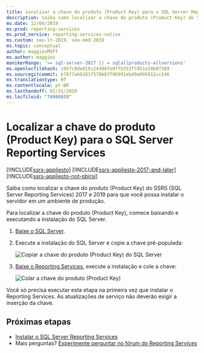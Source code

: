 ```yaml
---
title: Localizar a chave do produto (Product Key) para o SQL Server Reporting Services | Microsoft Docs
description: Saiba como localizar a chave do produto (Product Key) do SSRS (SQL Server Reporting Services) 2017 e 2019 para que você possa instalar o servidor em um ambiente de produção.
ms.date: 12/04/2019
ms.prod: reporting-services
ms.prod_service: reporting-services-native
ms.custom: seo-lt-2019, seo-mmd-2019
ms.topic: conceptual
author: maggiesMSFT
ms.author: maggies
monikerRange: '>= sql-server-2017 || = sqlallproducts-allversions'
ms.openlocfilehash: c85fc8de816c24496fe0ffb353f7d51e20b07389
ms.sourcegitcommit: b78f7ab9281f570b87f96991ebd9a095812cc546
ms.translationtype: HT
ms.contentlocale: pt-BR
ms.lasthandoff: 01/31/2020
ms.locfileid: "74866039"
---
```

# <a name="find-the-product-key-for-sql-server-reporting-services"></a>Localizar a chave do produto (Product Key) para o SQL Server Reporting Services

[!INCLUDE[ssrs-appliesto](../../includes/ssrs-appliesto.md)] [!INCLUDE[ssrs-appliesto-2017-and-later](../../includes/ssrs-appliesto-2017-and-later.md)] [!INCLUDE[ssrs-appliesto-not-pbirsi](../../includes/ssrs-appliesto-not-pbirs.md)]

Saiba como localizar a chave do produto (Product Key) do SSRS (SQL Server Reporting Services) 2017 e 2019 para que você possa instalar o servidor em um ambiente de produção.

Para localizar a chave do produto (Product Key), comece baixando e executando a instalação do SQL Server.

1. [Baixe o SQL Server](../../database-engine/install-windows/install-sql-server.md).
1. Execute a instalação do SQL Server e copie a chave pré-populada:

    ![Copiar a chave do produto (Product Key) do SQL Server](media/find-reporting-services-product-key-ssrs/ssrs-ss2017-copy-product-key.png)

1. [Baixe o Reporting Services](install-reporting-services.md), execute a instalação e cole a chave:

     ![Colar a chave do produto (Product Key)](media/find-reporting-services-product-key-ssrs/ssrs-ssrs2017-paste-product-key.png)

Você só precisa executar esta etapa na primeira vez que instalar o Reporting Services. As atualizações de serviço não deverão exigir a inserção da chave.

## <a name="next-steps"></a>Próximas etapas

- [Instalar o SQL Server Reporting Services](install-reporting-services.md)
- Mais perguntas? [Experimente perguntar no fórum do Reporting Services](https://go.microsoft.com/fwlink/?LinkId=620231)
